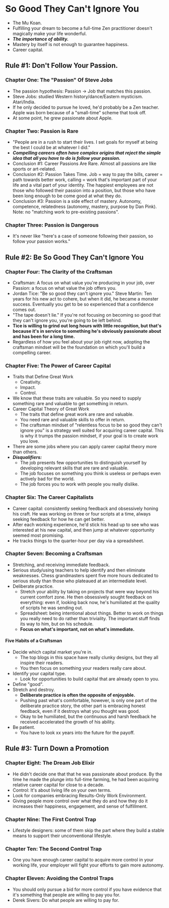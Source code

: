 # So Good They Can't Ignore You

- The Mu Koan.
- Fulfilling your dream to become a full-time Zen practitioner doesn't magically make your life wonderful.
- ***The importance of ability.***
- Mastery by itself is not enough to guarantee happiness.
- Career capital.

## Rule #1: Don't Follow Your Passion.

### Chapter One: The "Passion" Of Steve Jobs

- The passion hypothesis: Passion → Job that matches this passion.
- Steve Jobs: studied Western history/dance/Eastern mysticism. Atari/India.
- If he only decided to pursue he loved, he'd probably be a Zen teacher. Apple was born because of a "small-time" scheme that took off.
- At some point, he grew passionate about Apple.

### Chapter Two: Passion is Rare

- "People are in a rush to start their lives. I set goals for myself at being the best I could be at whatever I did."
- ***Compelling careers often have complex origins that reject the simple idea that all you have to do is follow your passion.***
- Conclusion #1: Career Passions Are Rare. Almost all passions are like sports or art-related.
- Conclusion #2: Passion Takes Time. Job = way to pay the bills, career = path towards better work, calling = work that's important part of your life and a vital part of your identity. The happiest employees are not those who followed their passion into a position, but those who have been long enough to be come good at what they do.
- Conclusion #3: Passion is a side effect of mastery. Autonomy, competence, relatedness (autonomy, mastery, purpose by Dan Pink). Note: no "matching work to pre-existing passions".

### Chapter Three: Passion is Dangerous

- It's never like "here's a case of someone following their passion, so follow your passion works."

## Rule #2: Be So Good They Can't Ignore You

### Chapter Four: The Clarity of the Craftsman

- Craftsman: A focus on what value you're producing in your job, over Passion: a focus on what value the job offers you.
- Jordan Tice: "Be so good they can't ignore you." Steve Martin: Ten years for his new act to cohere, but when it did, he became a monster success. Eventually you get to be so experienced that a confidence comes out.
- "The tape doesn't lie." If you're not focusing on becoming so good that they can't ignore you, you're going to be left behind.
- **Tice is willing to grind out long hours with little recognition, but that's because it's in service to something he's obviously passionate about and has been for a long time.**
- Regardless of how you feel about your job right now, adopting the craftsman mindset will be the foundation on which you'll build a compelling career.

### Chapter Five: The Power of Career Capital

- Traits that Define Great Work
  - Creativity.
  - Impact.
  - Control.
- We know that these traits are valuable. So you need to supply something rare and valuable to get something in return.
- Career Capital Theory of Great Work
  - The traits that define great work are rare and valuable.
  - You need rare and valuable skills to offer in return.
  - The craftsman mindset of "relentless focus to be so good they can't ignore you" is a strategy well suited for acquiring career capital. This is why it trumps the passion mindset, if your goal is to create work you love.
- There are some jobs where you can apply career capital theory more than others.
- ***Disqualifiers:***
  - The job presents few opportunities to distinguish yourself by developing relevant skills that are rare and valuable.
  - The job focuses on something you think is useless or perhaps even actively bad for the world.
  - The job forces you to work with people you really dislike.

### Chapter Six: The Career Capitalists

- Career capital: consistently seeking feedback and obsessively honing his craft. He was working on three or four scripts at a time, always seeking feedback for how he can get better.
- After each working experience, he'd stick his head up to see who was interested at his new capital, and then jump at whatever opportunity seemed most promising.
- He tracks things to the quarter-hour per day via a spreadsheet.

### Chapter Seven: Becoming a Craftsman

- Stretching, and receiving immediate feedback.
- Serious study/using teachers to help identify and then eliminate weaknesses. Chess grandmasters spent five more hours dedicated to serious study than those who plateaued at an intermediate level.
- Deliberate practice.
  - Stretch your ability by taking on projects that were way beyond his current comfort zone. He then obsessively sought feedback on everything: even if, looking back now, he's humiliated at the quality of scripts he was sending out.
  - Spreadsheet: being intentional about things. Better to work on things you really need to do rather than triviality. The important stuff finds its way to him, but on his schedule.
  - **Focus on what's important, not on what's immediate.**

#### Five Habits of a Craftsman

- Decide which capital market you're in.
  - The top blogs in this space have really clunky designs, but they all inspire their readers.
  - You then focus on something your readers really care about.
- Identify your capital type.
  - Look for opportunities to build capital that are already open to you.
- Define "good".
- Stretch and destroy.
  - **Deliberate practice is often the opposite of enjoyable.**
  - Pushing past what's comfortable, however, is only one part of the deliberate practice story, the other part is embracing honest feedback, even if it destroys what you thought was good.
  - Okay to be humiliated, but the continuous and harsh feedback he received accelerated the growth of his ability.
- Be patient.
  - You have to look xx years into the future for the payoff.

## Rule #3: Turn Down a Promotion

### Chapter Eight: The Dream Job Elixir

- He didn't decide one that that he was passionate about produce. By the time he made the plunge into full-time farming, he had been acquiring relative career capital for close to a decade.
- Control: It's about living life on your own terms.
- Look for companies embracing Results-Only Work Environment.
- Giving people more control over what they do and how they do it increases their happiness, engagement, and sense of fulfillment.

### Chapter Nine: The First Control Trap

- Lifestyle designers: some of them skip the part where they build a stable means to support their unconventional lifestyle.

### Chapter Ten: The Second Control Trap

- One you have enough career capital to acquire more control in your working life, your employer will fight your efforts to gain more autonomy.

### Chapter Eleven: Avoiding the Control Traps

- You should only pursue a bid for more control if you have evidence that it's something that people are willing to pay you for.
- Derek Sivers: Do what people are willing to pay for.
